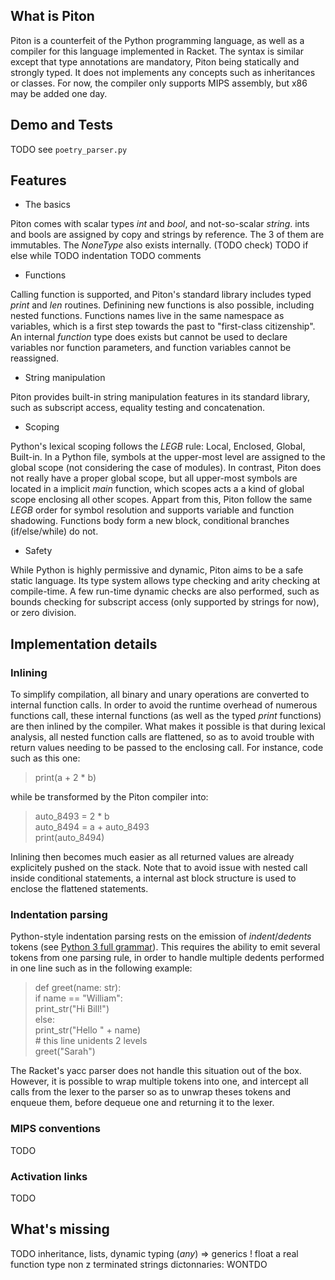 ## What is Piton

Piton is a counterfeit of the Python programming language, as well as a compiler for this language implemented in Racket. The syntax is similar except that type annotations are mandatory, Piton being statically and strongly typed. It does not implements any concepts such as inheritances or classes. For now, the compiler only supports MIPS assembly, but x86 may be added one day.

## Demo and Tests

TODO see `poetry_parser.py`

## Features

* The basics

Piton comes with scalar types *int* and *bool*, and not-so-scalar *string*. ints and bools are assigned by copy and strings by reference. The 3 of them are immutables. The *NoneType* also exists internally. (TODO check)
TODO if else while
TODO indentation
TODO comments

* Functions

Calling function is supported, and Piton's standard library includes typed *print* and *len* routines. Definining new functions is also possible, including nested functions. Functions names live in the same namespace as variables, which is a first step towards the past to "first-class citizenship". An internal *function* type does exists but cannot be used to declare variables nor function parameters, and function variables cannot be reassigned.

* String manipulation

Piton provides built-in string manipulation features in its standard library, such as subscript access, equality testing and concatenation.

* Scoping

Python's lexical scoping follows the *LEGB* rule: Local, Enclosed, Global, Built-in. In a Python file, symbols at the upper-most level are assigned to the global scope  (not considering the case of modules). In contrast, Piton does not really have a proper global scope, but all upper-most symbols are located in a implicit *main* function, which scopes acts a a kind of global scope enclosing all other scopes. Appart from this, Piton follow the same *LEGB* order for symbol resolution and supports variable and function shadowing. Functions body form a new block, conditional branches (if/else/while) do not.

* Safety

While Python is highly permissive and dynamic, Piton aims to be a safe static language. Its type system allows type checking and arity checking at compile-time. A few run-time dynamic checks are also performed, such as bounds checking for subscript access (only supported by strings for now), or zero division.

## Implementation details

### Inlining

To simplify compilation, all binary and unary operations are converted to internal function calls. In order to avoid the runtime overhead of numerous functions call, these internal functions (as well as the typed *print* functions) are then inlined by the compiler. What makes it possible is that during lexical analysis, all nested function calls are flattened, so as to avoid trouble with return values needing to be passed to the enclosing call. For instance, code such as this one:

> print(a + 2 * b)

while be transformed by the Piton compiler into:

> auto_8493 = 2 * b  
> auto_8494 = a + auto_8493  
> print(auto_8494)  

Inlining then becomes much easier as all returned values are already explicitely pushed on the stack. Note that to avoid issue with nested call inside conditional statements, a internal ast block structure is used to enclose the flattened statements.

### Indentation parsing

Python-style indentation parsing rests on the emission of *indent*/*dedents* tokens (see [Python 3 full grammar][1]). This requires the ability to emit several tokens from one parsing rule, in order to handle multiple dedents performed in one line such as in the following example:

> def greet(name: str):  
>     if name == "William":  
>         print_str("Hi Bill!")  
>     else:  
>         print_str("Hello " + name)  
> \# this line unidents 2 levels  
> greet("Sarah")

The Racket's yacc parser does not handle this situation out of the box. However, it is possible to wrap multiple tokens into one, and intercept all calls from the lexer to the parser so as to unwrap theses tokens and enqueue them, before dequeue one and returning it to the lexer.

[1]: https://docs.python.org/3/reference/grammar.html

### MIPS conventions

TODO

### Activation links

TODO

## What's missing

TODO
inheritance, lists, dynamic typing (*any*) => generics !
float
a real function type
non z terminated strings
dictonnaries: WONTDO
